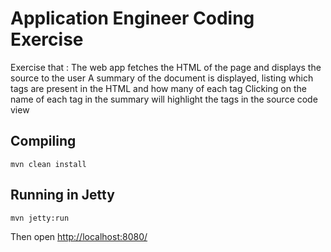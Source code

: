 Application Engineer Coding Exercise
========================

Exercise that : 
The web app fetches the HTML of the page and displays the source to the user
A summary of the document is displayed, listing which tags are present in the HTML and how many of each tag
Clicking on the name of each tag in the summary will highlight the tags in the source code view

Compiling
---------
	mvn clean install

Running in Jetty
----------------
	mvn jetty:run

Then open <http://localhost:8080/> 

